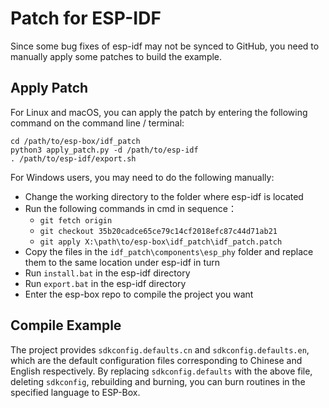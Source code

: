# Patch for ESP-IDF

Since some bug fixes of esp-idf may not be synced to GitHub, you need to manually apply some patches to build the example.

## Apply Patch

For Linux and macOS, you can apply the patch by entering the following command on the command line / terminal:

```shell
cd /path/to/esp-box/idf_patch
python3 apply_patch.py -d /path/to/esp-idf
. /path/to/esp-idf/export.sh
```

For Windows users, you may need to do the following manually:

- Change the working directory to the folder where esp-idf is located
- Run the following commands in cmd in sequence：
  - `git fetch origin`
  - `git checkout 35b20cadce65ce79c14cf2018efc87c44d71ab21`
  - `git apply X:\path\to/esp-box\idf_patch\idf_patch.patch`
- Copy the files in the `idf_patch\components\esp_phy` folder and replace them to the same location under esp-idf in turn
- Run `install.bat` in the esp-idf directory
- Run `export.bat` in the esp-idf directory
- Enter the esp-box repo to compile the project you want

## Compile Example

The project provides `sdkconfig.defaults.cn` and `sdkconfig.defaults.en`, which are the default configuration files corresponding to Chinese and English respectively. By replacing `sdkconfig.defaults` with the above file, deleting `sdkconfig`, rebuilding and burning, you can burn routines in the specified language to ESP-Box.
